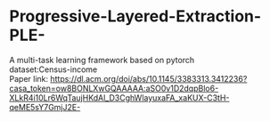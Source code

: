 # Progressive-Layered-Extraction-PLE-
A multi-task learning framework based on pytorch  
dataset:Census-income  
Paper link: https://dl.acm.org/doi/abs/10.1145/3383313.3412236?casa_token=ow8BONLXwGQAAAAA:aSO0v1D2dqpBlo6-XLkR4i10Lr6WqTaujHKdAl_D3CghWlayuxaFA_xaKUX-C3tH-qeME5sY7GmjJ2E-
